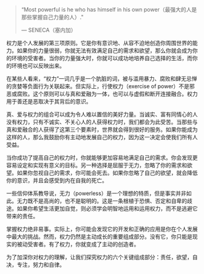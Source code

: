 > “Most powerful is he who has himself in his own power（最强大的人是那些掌握自己力量的人）." 
>
> — SENECA（塞内加）

权力是个人发展的第三项原则。它是你有意识地、从容不迫地创造你周围世界的能力。如果你的力量很弱，你就无法有效满足自己的需求和欲望，那么你就会成为你的环境的受害者。当你的力量强大时，你就可以成功地培养自己选择的生活，而你的环境也可以反映出来。

在某些人看来，“权力”一词几乎是一个肮脏的词，被与滥用暴力、腐败和肆无忌惮的贪婪等负面行为关联起来。但实际上，行使权力（exercise of power）不是邪恶或腐败。这个原则可以与真和爱融为一体，也可以与虚假和断开连接融合。权力用于善还是恶取决于其背后的意识。

真、爱与权力的组合可以成为令人难以置信的美好力量。当诚实、富有同情心的人没有权力，只有不诚实、不关心人的人获得权力时，我们都会为此受苦。当那些与真和爱融合的人获得了这第三个要素时，世界就会得到很好的服务。如果你能成为这样的人，那么我鼓励你有主动地发展自己的权力，因为这一决定会使我们所有人受益。

当你成功了提高自己的权力时，你就能够更加容易地满足自己的需求。你会发现更容易设定和实现有意义的目标。另一种选择是屈服于无力，忽略了你的需求和欲望。如果你忽视自己的需求，你可能会死去。如果你忽略了自己的欲望，就会降低你的意识，并且会感受到内在自我的死亡。

一些信仰体系教导说，无力（powerless）是一个理想的特质，但是事实并非如此。无力既不是高尚的，也不是聪明的。这是一条根植于恐惧、否定和自卑的歧途。如果你希望生活更加自觉，则必须学会明智地运用和运用权力，而不是逃避它带来的责任。

掌握权力绝非易事。实际上，你可能会发现它的开发和正确的应用是你在个人发展中最大的挑战。然而，权力仍然是主动成长的重要组成部分。没有它，你只能是现实的被动受害者。有了权力，你就变成了主动的创造者。

为了加深你对权力的理解，让我们探究权力的六个关键组成部分：责任，欲望，自决，专注，努力和自律。